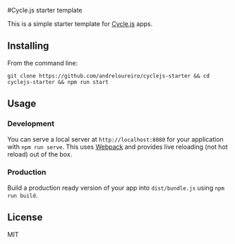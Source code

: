 #Cycle.js starter template

This is a simple starter template for [Cycle.js](http://cycle.js.org/) apps.


## Installing

From the command line:

`git clone https://github.com/andreloureiro/cyclejs-starter && cd cyclejs-starter && npm run start`


## Usage

### Development

You can serve a local server at `http://localhost:8080` for your application with `npm run serve`. This uses [Webpack](https://webpack.github.io/) and provides live reloading (not hot reload) out of the box.


### Production

Build a production ready version of your app into `dist/bundle.js` using `npm run build`.


## License

MIT
